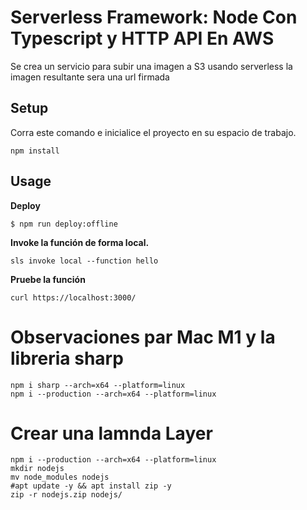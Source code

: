 # Serverless Framework: Node Con Typescript y HTTP API En AWS

Se crea un servicio para subir una imagen a S3 usando serverless la imagen resultante sera una url firmada


## Setup

Corra este comando e inicialice el proyecto en su espacio de trabajo.

```
npm install
```

## Usage

**Deploy**

```
$ npm run deploy:offline
```

**Invoke la función de forma local.**

```
sls invoke local --function hello
```

**Pruebe la función**

```
curl https://localhost:3000/
```

# Observaciones par Mac M1 y la libreria sharp
```shell
npm i sharp --arch=x64 --platform=linux
npm i --production --arch=x64 --platform=linux
```

# Crear una lamnda Layer
```shell
npm i --production --arch=x64 --platform=linux
mkdir nodejs
mv node_modules nodejs
#apt update -y && apt install zip -y
zip -r nodejs.zip nodejs/
```